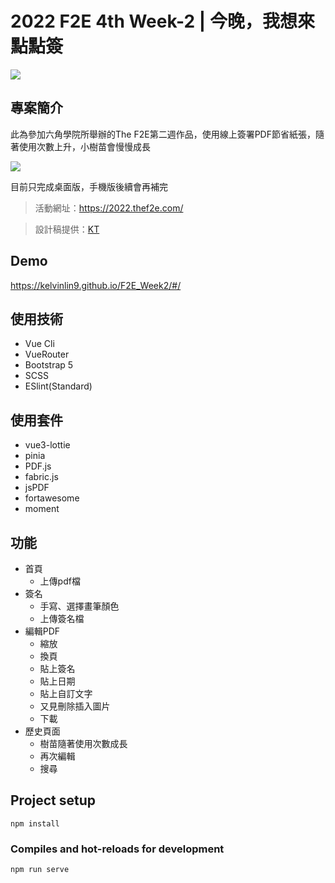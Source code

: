 # 2022 F2E 4th Week-2 | 今晚，我想來點點簽
![](https://i.imgur.com/ImZxIz6.png)
## 專案簡介

此為參加六角學院所舉辦的The F2E第二週作品，使用線上簽署PDF節省紙張，隨著使用次數上升，小樹苗會慢慢成長

![](https://i.imgur.com/Xaf3hf6.png)

目前只完成桌面版，手機版後續會再補完
> 活動網址：https://2022.thef2e.com/

> 設計稿提供：[KT](https://2022.thef2e.com/users/12061579703802991521)

## Demo
https://kelvinlin9.github.io/F2E_Week2/#/

## 使用技術
- Vue Cli
- VueRouter
- Bootstrap 5
- SCSS
- ESlint(Standard)

## 使用套件
- vue3-lottie
- pinia
- PDF.js
- fabric.js
- jsPDF
- fortawesome
- moment

## 功能
- 首頁
  - 上傳pdf檔
- 簽名
  - 手寫、選擇畫筆顏色
  - 上傳簽名檔
- 編輯PDF
  - 縮放
  - 換頁
  - 貼上簽名
  - 貼上日期
  - 貼上自訂文字
  - 又見刪除插入圖片
  - 下載
- 歷史頁面
  - 樹苗隨著使用次數成長
  - 再次編輯
  - 搜尋

## Project setup
```
npm install
```

### Compiles and hot-reloads for development
```
npm run serve
```
